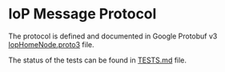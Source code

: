 # IoP Message Protocol

The protocol is defined and documented in Google Protobuf v3 [IopHomeNode.proto3](IopHomeNode.proto3) file. 

The status of the tests can be found in [TESTS.md](TESTS.md) file. 

